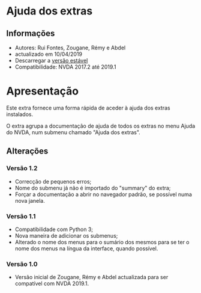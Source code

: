 ﻿
# Ajuda dos extras #
## Informações ##
* Autores: Rui Fontes, Zougane, Rémy e Abdel
* actualizado em 10/04/2019
* Descarregar a [versão estável][1]
* Compatibilidade: NVDA 2017.2 até 2019.1

# Apresentação #
Este extra fornece uma forma rápida de aceder à ajuda dos extras instalados.

O extra agrupa a documentação de ajuda de todos os extras no menu Ajuda do NVDA, num submenu chamado "Ajuda dos extras".

## Alterações ##
### Versão 1.2 ###
* Correcção de pequenos erros;
* Nome do submenu já não é importado do "summary" do extra;
* Forçar a documentação a abrir no navegador padrão, se possível numa nova janela.

### Versão 1.1 ###
* Compatibilidade com Python 3;
*	 Nova maneira de adicionar os submenus;
* Alterado o nome dos menus para o sumário dos mesmos para se ter o nome dos menus na língua da interface, quando possível.

### Versão 1.0 ###
*	 Versão inicial de Zougane, Rémy e Abdel actualizada para ser compatível com NVDA 2019.1.

[1]: https://github.com/ruifontes/addonsHelp/releases/download/1.2/addonsHelp-1.2.nvda-addon
